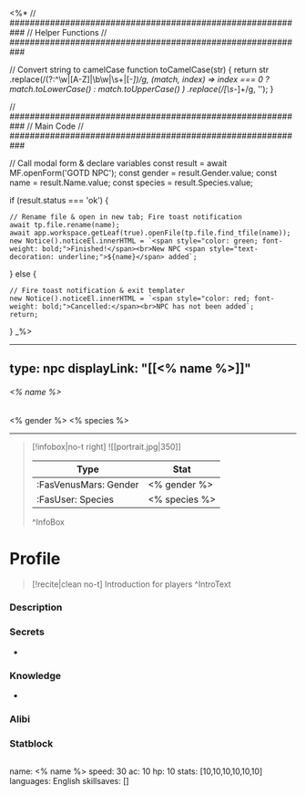 <%*
// ###########################################################
//                       Helper Functions
// ###########################################################

// Convert string to camelCase
function toCamelCase(str) {
  return str
    .replace(/(?:^\w|[A-Z]|\b\w|\s+|[-_])/g, (match, index) =>
      index === 0 ? match.toLowerCase() : match.toUpperCase()
    )
    .replace(/[\s-_]+/g, '');
}

// ###########################################################
//                         Main Code
// ###########################################################

// Call modal form & declare variables
const result = await MF.openForm('GOTD NPC');
const gender = result.Gender.value;
const name = result.Name.value;
const species = result.Species.value;

if (result.status === 'ok') {

    // Rename file & open in new tab; Fire toast notification
    await tp.file.rename(name);
    await app.workspace.getLeaf(true).openFile(tp.file.find_tfile(name));
    new Notice().noticeEl.innerHTML = `<span style="color: green; font-weight: bold;">Finished!</span><br>New NPC <span style="text-decoration: underline;">${name}</span> added`;

} else {

    // Fire toast notification & exit templater
    new Notice().noticeEl.innerHTML = `<span style="color: red; font-weight: bold;">Cancelled:</span><br>NPC has not been added`;
    return;
}
_%>

---
type: npc
displayLink: "[[<% name %>]]"
---

###### <% name %>
<span class="sub2"><% gender %> <% species %> </span>
___

> [!infobox|no-t right]
> ![[portrait.jpg|350]]
>
> | Type | Stat |
> | ---- | ---- |
> | :FasVenusMars: Gender | <% gender %> |
> | :FasUser: Species | <% species %> |
>^InfoBox

# Profile

> [!recite|clean no-t]
>	Introduction for players
>^IntroText

### Description


### Secrets
- 

### Knowledge
- 

### Alibi 


### Statblock
>```statblock
name: <% name %>
speed: 30
ac: 10
hp: 10
stats: [10,10,10,10,10,10]
languages: English
skillsaves: []